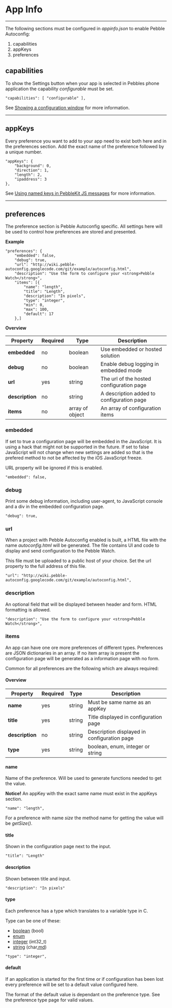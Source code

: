 # App Info #



---


The following sections must be configured in _appinfo.json_ to enable Pebble Autoconfig:

  1. capabilities
  1. appKeys
  1. preferences

## capabilities ##
To show the Settings button when your app is selected in Pebbles phone application the capability _configurable_ must be set.

```
"capabilities": [ "configurable" ],
```

See [Showing a configuration window](http://developer.getpebble.com/2/guides/javascript-guide.html) for more information.


---


## appKeys ##
Every preference you want to add to your app need to exist both here and in the preferences section. Add the exact name of the preference followed by a unique number.

```
"appKeys": {
	"background": 0,
	"direction": 1,
	"length": 2,
	"ipaddress": 3
},
```

See [Using named keys in PebbleKit JS messages](http://developer.getpebble.com/2/guides/javascript-guide.html) for more information.


---


## preferences ##
The preference section is Pebble Autoconfig specific. All settings here will be used to control how preferences are stored and presented.

**Example**
```
"preferences": {
	"embedded": false,
	"debug": true,
	"url": "http://wiki.pebble-autoconfig.googlecode.com/git/example/autoconfig.html",
	"description": "Use the form to configure your <strong>Pebble Watch</strong>",
	"items": [{
		"name": "length",
		"title": "Length",
		"description": "In pixels",
		"type": "integer",
		"min": 0,
		"max": 100,
		"default": 17
	},]
```

**Overview**

| **Property** | **Required** | **Type** | **Description** |
|-------------|-------------|---------|----------------|
| **embedded** | no           | boolean  | Use embedded or hosted solution |
| **debug**    | no           | boolean  | Enable debug logging in embedded mode |
| **url**      | yes          | string   | The url of the hosted configuration page |
| **description** | no           | string   | A description added to configuration page |
| **items**    | no           | array of object | An array of configuration items |


### embedded ###
If set to true a configuration page will be embedded in the JavaScript. It is using a hack that might not be supported in the future. If set to false JavaScript will not change when new settings are added so that is the prefered method to not be affected by the iOS JavaScript freeze.

URL property will be ignored if this is enabled.

```
"embedded": false,
```

### debug ###
Print some debug information, including user-agent, to JavaScript console and a div in the embedded configuration page.

```
"debug": true,
```

### url ###
When a project with Pebble Autoconfig enabled is built, a HTML file with the name _autoconfig.html_ will be generated. The file contains UI and code to display and send configuration to the Pebble Watch.

This file must be uploaded to a public host of your choice. Set the url property to the full address of this file.

```
"url": "http://wiki.pebble-autoconfig.googlecode.com/git/example/autoconfig.html",
```

### description ###
An optional field that will be displayed between header and form. HTML formatting is allowed.

```
"description": "Use the form to configure your <strong>Pebble Watch</strong>",
```

### items ###
An app can have one ore more preferences of different types. Preferences are JSON dictionaries in an array. If no item array is present the configuration page will be generated as a information page with no form.

Common for all preferences are the following which are always required:

#### Overview ####

| **Property** | **Required** | **Type** | **Description** |
|-------------|-------------|---------|----------------|
| **name**     | yes          | string   | Must be same name as an appKey |
| **title**    | yes          | string   | Title displayed in configuration page |
| **description** | no           | string   | Description displayed in configuration page |
| **type**     | yes          | string   | boolean, enum, integer or string |

#### name ####
Name of the preference. Will be used to generate functions needed to get the value.

**Notice!** An appKey with the exact same name must exist in the appKeys section.

```
"name": "length",
```

For a preference with name _size_ the method name for getting the value will be _getSize()_.

#### title ####
Shown in the configuration page next to the input.

```
"title": "Length"
```

#### description ####
Shown between title and input.

```
"description": "In pixels"
```

#### type ####
Each preference has a type which translates to a variable type in C.

Type can be one of these:

  * [boolean](Boolean.md) (bool)
  * [enum](Enum.md)
  * [integer](Integer.md) (int32\_t)
  * [string](String.md) (char[.md](.md))

```
"type": "integer",
```

#### default ####
If an application is started for the first time or if configuration has been lost every preference will be set to a default value configured here.

The format of the default value is dependant on the preference type. See the preference type page for valid values.
